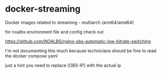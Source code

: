 # docker-streaming
Docker images related to streaming - multiarch (arm64/amd64)


for noalbs environment file and config check out

https://github.com/NOALBS/nginx-obs-automatic-low-bitrate-switching

I'm not documenting this much because technicians should be fine to read the docker compose yaml

just a hint you need to replace [OBS-IP] with the actual ip
